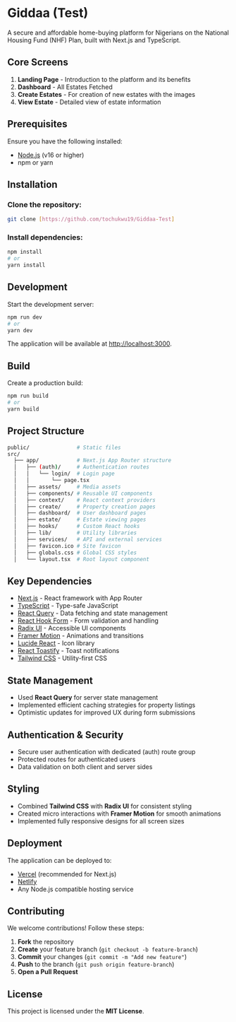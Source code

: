# Giddaa (Test)

A secure and affordable home-buying platform for Nigerians on the National Housing Fund (NHF) Plan, built with Next.js and TypeScript.


## Core Screens

1. **Landing Page** - Introduction to the platform and its benefits
2. **Dashboard** - All Estates Fetched
3. **Create Estates** - For creation of new estates with the images
4. **View Estate** - Detailed view of estate information

## Prerequisites

Ensure you have the following installed:

- [Node.js](https://nodejs.org/) (v16 or higher)
- npm or yarn

## Installation

### Clone the repository:

```bash
git clone [https://github.com/tochukwu19/Giddaa-Test]
```

### Install dependencies:

```bash
npm install
# or
yarn install
```

## Development

Start the development server:

```bash
npm run dev
# or
yarn dev
```

The application will be available at [http://localhost:3000](http://localhost:3000).

## Build

Create a production build:

```bash
npm run build
# or
yarn build
```

## Project Structure

```bash
public/               # Static files
src/
  ├── app/            # Next.js App Router structure
  │   ├── (auth)/     # Authentication routes
  │   │   └── login/  # Login page
  │   │       └── page.tsx
  │   ├── assets/     # Media assets
  │   ├── components/ # Reusable UI components
  │   ├── context/    # React context providers
  │   ├── create/     # Property creation pages
  │   ├── dashboard/  # User dashboard pages
  │   ├── estate/     # Estate viewing pages
  │   ├── hooks/      # Custom React hooks
  │   ├── lib/        # Utility libraries
  │   ├── services/   # API and external services
  │   ├── favicon.ico # Site favicon
  │   ├── globals.css # Global CSS styles
  │   └── layout.tsx  # Root layout component
```

## Key Dependencies

- [Next.js](https://nextjs.org/) - React framework with App Router
- [TypeScript](https://www.typescriptlang.org/) - Type-safe JavaScript
- [React Query](https://tanstack.com/query/latest) - Data fetching and state management
- [React Hook Form](https://react-hook-form.com/) - Form validation and handling
- [Radix UI](https://www.radix-ui.com/) - Accessible UI components
- [Framer Motion](https://www.framer.com/motion/) - Animations and transitions
- [Lucide React](https://lucide.dev/) - Icon library
- [React Toastify](https://github.com/fkhadra/react-toastify) - Toast notifications
- [Tailwind CSS](https://tailwindcss.com/) - Utility-first CSS

## State Management

- Used **React Query** for server state management
- Implemented efficient caching strategies for property listings
- Optimistic updates for improved UX during form submissions

## Authentication & Security

- Secure user authentication with dedicated (auth) route group
- Protected routes for authenticated users
- Data validation on both client and server sides

## Styling

- Combined **Tailwind CSS** with **Radix UI** for consistent styling
- Created micro interactions with **Framer Motion** for smooth animations
- Implemented fully responsive designs for all screen sizes

## Deployment

The application can be deployed to:

- [Vercel](https://vercel.com/) (recommended for Next.js)
- [Netlify](https://www.netlify.com/)
- Any Node.js compatible hosting service

## Contributing

We welcome contributions! Follow these steps:

1. **Fork** the repository
2. **Create** your feature branch (`git checkout -b feature-branch`)
3. **Commit** your changes (`git commit -m "Add new feature"`)
4. **Push** to the branch (`git push origin feature-branch`)
5. **Open a Pull Request**

## License

This project is licensed under the **MIT License**.
